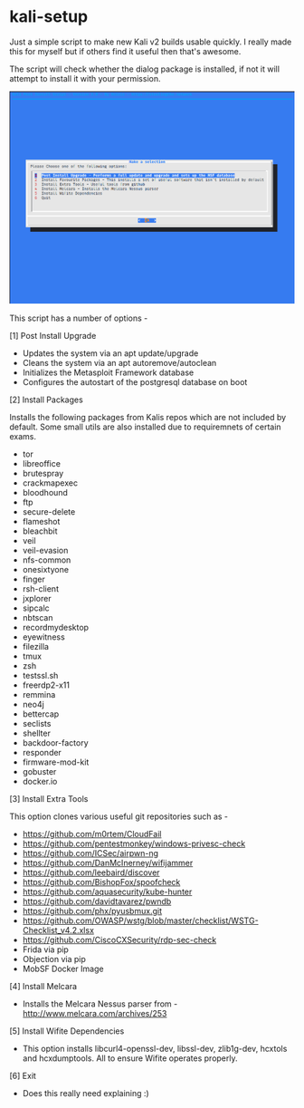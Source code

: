 # kali-setup

Just a simple script to make new Kali v2 builds usable quickly. I really made this for myself but if others find it useful then that's awesome.

The script will check whether the dialog package is installed, if not it will attempt to install it with your permission.

![Screenshot](screenshot.png)

This script has a number of options -

[1] Post Install Upgrade

* Updates the system via an apt update/upgrade
* Cleans the system via an apt autoremove/autoclean
* Initializes the Metasploit Framework database
* Configures the autostart of the postgresql database on boot

[2] Install Packages

Installs the following packages from Kalis repos which are not included by default. Some small utils are also installed due to requiremnets of certain exams.

* tor
* libreoffice
* brutespray
* crackmapexec
* bloodhound
* ftp 
* secure-delete 
* flameshot 
* bleachbit 
* veil 
* veil-evasion 
* nfs-common 
* onesixtyone 
* finger 
* rsh-client 
* jxplorer 
* sipcalc 
* nbtscan 
* recordmydesktop 
* eyewitness 
* filezilla 
* tmux 
* zsh 
* testssl.sh 
* freerdp2-x11 
* remmina 
* neo4j 
* bettercap 
* seclists 
* shellter 
* backdoor-factory 
* responder 
* firmware-mod-kit 
* gobuster 
* docker.io


[3] Install Extra Tools

This option clones various useful git repositories such as -

* https://github.com/m0rtem/CloudFail
* https://github.com/pentestmonkey/windows-privesc-check
* https://github.com/ICSec/airpwn-ng
* https://github.com/DanMcInerney/wifijammer
* https://github.com/leebaird/discover
* https://github.com/BishopFox/spoofcheck
* https://github.com/aquasecurity/kube-hunter
* https://github.com/davidtavarez/pwndb
* https://github.com/phx/pyusbmux.git
* https://github.com/OWASP/wstg/blob/master/checklist/WSTG-Checklist_v4.2.xlsx
* https://github.com/CiscoCXSecurity/rdp-sec-check
* Frida via pip
* Objection via pip
* MobSF Docker Image
	

[4] Install Melcara

* Installs the Melcara Nessus parser from - http://www.melcara.com/archives/253

[5] Install Wifite Dependencies

* This option installs libcurl4-openssl-dev, libssl-dev, zlib1g-dev, hcxtols and hcxdumptools. All to ensure Wifite operates properly.

[6] Exit

* Does this really need explaining :)

